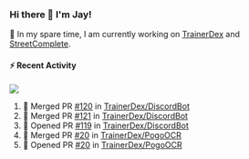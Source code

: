 ### Hi there 👋 I'm Jay!

🔭 In my spare time, I am currently working on [TrainerDex](https://www.github.com/TrainerDex) and [StreetComplete](https://github.com/streetcomplete/StreetComplete).

#### :zap: Recent Activity

[<img src="https://github-readme-stats.vercel.app/api/wakatime?username=TurnrDev&layout=compact&custom_title=Last 7 Days Language Breakdown" />](https://wakatime.com/@TurnrDev)
<br>
<!--START_SECTION:activity-->
1. 🎉 Merged PR [#120](https://github.com/TrainerDex/DiscordBot/pull/120) in [TrainerDex/DiscordBot](https://github.com/TrainerDex/DiscordBot)
2. 🎉 Merged PR [#121](https://github.com/TrainerDex/DiscordBot/pull/121) in [TrainerDex/DiscordBot](https://github.com/TrainerDex/DiscordBot)
3. 💪 Opened PR [#119](https://github.com/TrainerDex/DiscordBot/pull/119) in [TrainerDex/DiscordBot](https://github.com/TrainerDex/DiscordBot)
4. 🎉 Merged PR [#20](https://github.com/TrainerDex/PogoOCR/pull/20) in [TrainerDex/PogoOCR](https://github.com/TrainerDex/PogoOCR)
5. 💪 Opened PR [#20](https://github.com/TrainerDex/PogoOCR/pull/20) in [TrainerDex/PogoOCR](https://github.com/TrainerDex/PogoOCR)
<!--END_SECTION:activity-->
